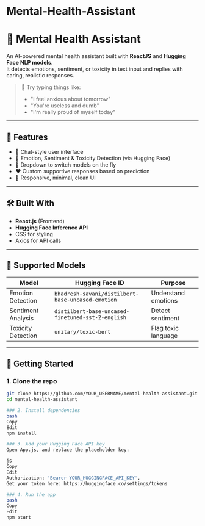 # Mental-Health-Assistant

# 🧘 Mental Health Assistant

An AI-powered mental health assistant built with **ReactJS** and **Hugging Face NLP models**.  
It detects emotions, sentiment, or toxicity in text input and replies with caring, realistic responses.

> 🧠 Try typing things like:
> - "I feel anxious about tomorrow"
> - "You're useless and dumb"
> - "I'm really proud of myself today"

---

## 🌟 Features

- 💬 Chat-style user interface
- 🧠 Emotion, Sentiment & Toxicity Detection (via Hugging Face)
- 🔄 Dropdown to switch models on the fly
- ❤️ Custom supportive responses based on prediction
- 📱 Responsive, minimal, clean UI

---

## 🛠️ Built With

- **React.js** (Frontend)
- **Hugging Face Inference API**
- CSS for styling
- Axios for API calls

---

## 🤖 Supported Models

| Model                | Hugging Face ID                                      | Purpose               |
|---------------------|-------------------------------------------------------|------------------------|
| Emotion Detection   | `bhadresh-savani/distilbert-base-uncased-emotion`     | Understand emotions    |
| Sentiment Analysis  | `distilbert-base-uncased-finetuned-sst-2-english`     | Detect sentiment       |
| Toxicity Detection  | `unitary/toxic-bert`                                   | Flag toxic language    |

---

## 🚀 Getting Started

### 1. Clone the repo

```bash
git clone https://github.com/YOUR_USERNAME/mental-health-assistant.git
cd mental-health-assistant

### 2. Install dependencies
bash
Copy
Edit
npm install

### 3. Add your Hugging Face API key
Open App.js, and replace the placeholder key:

js
Copy
Edit
Authorization: 'Bearer YOUR_HUGGINGFACE_API_KEY',
Get your token here: https://huggingface.co/settings/tokens

### 4. Run the app
bash
Copy
Edit
npm start
